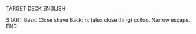 TARGET DECK
ENGLISH

START
Basic
Close shave
Back: n. (also close thing) colloq. Narrow escape.
END

